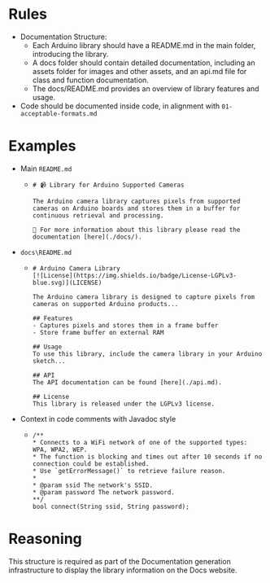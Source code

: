 # Rules
- Documentation Structure:
  - Each Arduino library should have a README.md in the main folder, introducing the library.
  - A docs folder should contain detailed documentation, including an assets folder for images and other assets, and an api.md file for class and function documentation.
  - The docs/README.md provides an overview of library features and usage.
- Code should be documented inside code, in alignment with `01-acceptable-formats.md`

# Examples
- Main `README.md` 
  - ```
    # 📹 Library for Arduino Supported Cameras

    The Arduino camera library captures pixels from supported cameras on Arduino boards and stores them in a buffer for continuous retrieval and processing.

    📖 For more information about this library please read the documentation [here](./docs/).

    ```
- `docs\README.md`
  - ```
    # Arduino Camera Library
    [![License](https://img.shields.io/badge/License-LGPLv3-blue.svg)](LICENSE)

    The Arduino camera library is designed to capture pixels from cameras on supported Arduino products...

    ## Features
    - Captures pixels and stores them in a frame buffer
    - Store frame buffer on external RAM

    ## Usage
    To use this library, include the camera library in your Arduino sketch...

    ## API
    The API documentation can be found [here](./api.md).

    ## License
    This library is released under the LGPLv3 license.

    ```
- Context in code comments with Javadoc style
  - ```
    /**
    * Connects to a WiFi network of one of the supported types: WPA, WPA2, WEP. 
    * The function is blocking and times out after 10 seconds if no connection could be established. 
    * Use `getErrorMessage()` to retrieve failure reason.
    * 
    * @param ssid The network's SSID.
    * @param password The network password.
    **/
    bool connect(String ssid, String password);

    ```

# Reasoning
This structure is required as part of the Documentation generation infrastructure to display the library information on the Docs website.